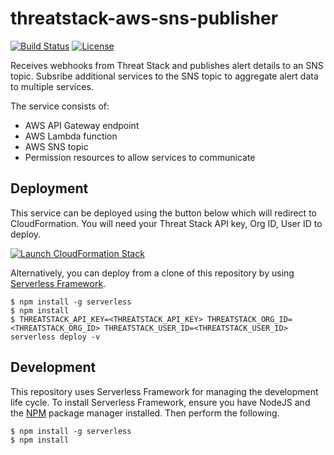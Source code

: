 # threatstack-aws-sns-publisher

[![Build Status](https://travis-ci.org/ServerlessOpsIO/threatstack-aws-sns-publisher.svg?branch=master)](https://travis-ci.org/ServerlessOpsIO/threatstack-aws-sns-publisher) [![License](https://img.shields.io/badge/License-BSD%202--Clause-orange.svg)](https://opensource.org/licenses/BSD-2-Clause) 

Receives webhooks from Threat Stack and publishes alert details to an SNS topic.  Subsribe additional services to the SNS topic to aggregate alert data to multiple services.

The service consists of:

* AWS API Gateway endpoint
* AWS Lambda function
* AWS SNS topic
* Permission resources to allow services to communicate

## Deployment
This service can be deployed using the button below which will redirect to CloudFormation.  You will need your Threat Stack API key, Org ID, User ID to deploy.

[![Launch CloudFormation Stack](https://s3.amazonaws.com/cloudformation-examples/cloudformation-launch-stack.png)](http://serverlessops-opensource-deploy-dev.s3-website-us-east-1.amazonaws.com/threatstack-aws-sns-publisher/CFN-DEPLOY-LATEST)

Alternatively, you can deploy from a clone of this repository by using [Serverless Framework](https://serverless.com/).

```
$ npm install -g serverless
$ npm install
$ THREATSTACK_API_KEY=<THREATSTACK_API_KEY> THREATSTACK_ORG_ID=<THREATSTACK_ORG_ID> THREATSTACK_USER_ID=<THREATSTACK_USER_ID> serverless deploy -v
```

## Development
This repository uses Serverless Framework for managing the development life cycle.  To install Serverless Framework, ensure you have NodeJS and the [NPM](https://www.npmjs.com/get-npm) package manager installed.  Then perform the following.

```
$ npm install -g serverless
$ npm install
```

